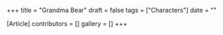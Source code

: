 +++
title = "Grandma Bear"
draft = false
tags = ["Characters"]
date = ""

[Article]
contributors = []
gallery = []
+++
